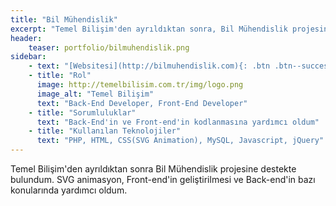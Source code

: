 ```yaml
---
title: "Bil Mühendislik"
excerpt: "Temel Bilişim'den ayrıldıktan sonra, Bil Mühendislik projesinin yapılmasına destek oldum."
header:
    teaser: portfolio/bilmuhendislik.png
sidebar:
    - text: "[Websitesi](http://bilmuhendislik.com){: .btn .btn--success .btn--x-large .btn--block}"
    - title: "Rol"
      image: http://temelbilisim.com.tr/img/logo.png
      image_alt: "Temel Bilişim"
      text: "Back-End Developer, Front-End Developer"
    - title: "Sorumluluklar"
      text: "Back-End'in ve Front-end'in kodlanmasına yardımcı oldum"
    - title: "Kullanılan Teknolojiler"
      text: "PHP, HTML, CSS(SVG Animation), MySQL, Javascript, jQuery"
---
```


Temel Bilişim'den ayrıldıktan sonra Bil Mühendislik projesine destekte bulundum. SVG animasyon, Front-end'in geliştirilmesi ve Back-end'in bazı konularında yardımcı oldum.